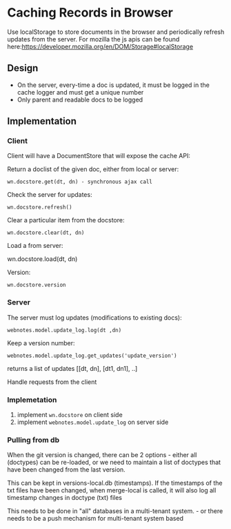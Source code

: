 # Caching Records in Browser

Use localStorage to store documents in the browser and periodically refresh updates from the server.
For mozilla the js apis can be found here:<https://developer.mozilla.org/en/DOM/Storage#localStorage>

## Design

- On the server, every-time a doc is updated, it must be logged in the cache logger and must get a unique number
- Only parent and readable docs to be logged

## Implementation

### Client

Client will have a DocumentStore that will expose the cache API:

Return a doclist of the given doc, either from local or server:

    wn.docstore.get(dt, dn) - synchronous ajax call

Check the server for updates:

    wn.docstore.refresh()

Clear a particular item from the docstore:

    wn.docstore.clear(dt, dn)

Load a from server:
 
   wn.docstore.load(dt, dn)

Version:

    wn.docstore.version

### Server

The server must log updates (modifications to existing docs):

    webnotes.model.update_log.log(dt ,dn)

Keep a version number:

    webnotes.model.update_log.get_updates('update_version')

returns a list of updates [[dt, dn], [dt1, dn1], ..]

Handle requests from the client 

### Implemetation

1. implement `wn.docstore` on client side
2. implement `webnotes.model.update_log` on server side

### Pulling from db

When the git version is changed, there can be 2 options - either all (doctypes) can be re-loaded, or we need to maintain a list of doctypes that have been changed from the last version.

This can be kept in versions-local.db (timestamps). If the timestamps of the txt files have been changed, when merge-local is called, it will also log all timestamp changes in doctype (txt) files

This needs to be done in "all" databases in a multi-tenant system. - or there needs to be a push mechanism for multi-tenant system based
